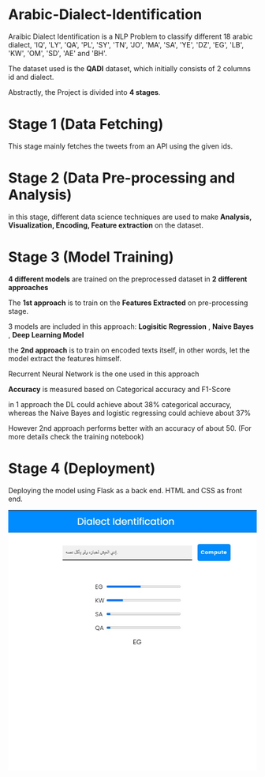# Arabic-Dialect-Identification

Araibic Dialect Identification is a NLP Problem to classify different 18 arabic dialect, 'IQ', 'LY', 'QA', 'PL', 'SY', 'TN', 'JO', 'MA', 'SA', 'YE', 'DZ',
       'EG', 'LB', 'KW', 'OM', 'SD', 'AE' and 'BH'.
       
The dataset used is the **QADI** dataset, which initially consists of 2 columns id and dialect.
       
Abstractly, the Project is divided into **4 stages**.

 # Stage 1 (Data Fetching)
 
 This stage mainly fetches the tweets from an API using the given ids.
 
 # Stage 2 (Data Pre-processing and Analysis)
  
 in this stage, different data science techniques are used to make  **Analysis, Visualization, Encoding, Feature extraction** on the dataset.
 
 # Stage 3 (Model Training)
 
 **4 different models** are trained on the preprocessed dataset in **2 different approaches**
 
The **1st approach** is to train on the **Features Extracted** on pre-processing stage.

3 models are included in this approach: **Logisitic Regression** , **Naive Bayes** , **Deep Learning Model**

the **2nd approach** is to train on encoded texts itself, in other words, let the model extract the features himself.

Recurrent Neural Network is the one used in this approach

**Accuracy** is measured based on Categorical accuracy and F1-Score

in 1 approach the DL could achieve about 38% categorical accuracy, whereas the Naive Bayes and logistic regressing could achieve about 37%

However 2nd approach performs better with an accuracy of about 50. (For more details check the training notebook)

# Stage 4 (Deployment)

Deploying the model using Flask as a back end. HTML and CSS as front end.




<p align="center">
  <img src="arabic_dialect_App.jpg" />
</p>





 

 
  
 

 

